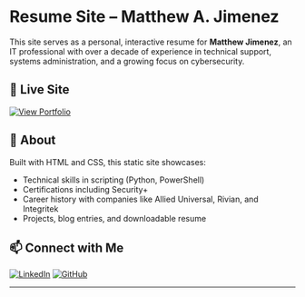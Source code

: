 # Resume Site – Matthew A. Jimenez

This site serves as a personal, interactive resume for **Matthew Jimenez**, an IT professional with over a decade of experience in technical support, systems administration, and a growing focus on cybersecurity.

## 🔗 Live Site
[![View Portfolio](https://img.shields.io/badge/Portfolio-Live-blue?style=for-the-badge&logo=github)](https://matt-jimenez.github.io/Resume-Site/)

## 💼 About
Built with HTML and CSS, this static site showcases:
- Technical skills in scripting (Python, PowerShell)
- Certifications including Security+
- Career history with companies like Allied Universal, Rivian, and Integritek
- Projects, blog entries, and downloadable resume

## 📫 Connect with Me
[![LinkedIn](https://img.shields.io/badge/LinkedIn-Profile-blue?style=for-the-badge&logo=linkedin)](https://www.linkedin.com/in/mattajimenez)
[![GitHub](https://img.shields.io/badge/GitHub-Profile-black?style=for-the-badge&logo=github)](https://github.com/Matt-Jimenez)

---
